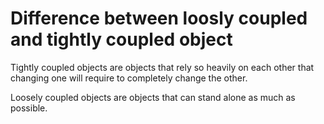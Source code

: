 # Difference between loosly coupled and tightly coupled object

Tightly coupled objects are objects that rely so heavily on each other that changing one will require to completely change the other.

Loosely coupled objects are objects that can stand alone as much as possible.

